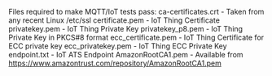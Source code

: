 Files required to make MQTT/IoT tests pass:
ca-certificates.crt - Taken from any recent Linux /etc/ssl
certificate.pem - IoT Thing Certificate
privatekey.pem - IoT Thing Private Key
privatekey_p8.pem - IoT Thing Private Key in PKCS#8 format
ecc_certificate.pem - IoT Thing Certificate for ECC private key
ecc_privatekey.pem - IoT Thing ECC Private Key
endpoint.txt - IoT ATS Endpoint
AmazonRootCA1.pem - Available from https://www.amazontrust.com/repository/AmazonRootCA1.pem
